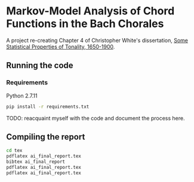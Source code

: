 # Markov-Model Analysis of Chord Functions in the Bach Chorales

A project re-creating Chapter 4 of Christopher White's dissertation, [Some Statistical Properties of Tonality, 1650-1900](https://eric.ed.gov/?id=ED556598).

## Running the code

### Requirements

Python 2.7.11

```bash
pip install -r requirements.txt
```

TODO: reacquaint myself with the code and document the process here.

## Compiling the report


```bash
cd tex
pdflatex ai_final_report.tex
bibtex ai_final_report
pdflatex ai_final_report.tex
pdflatex ai_final_report.tex
```
